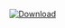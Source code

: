 [ ![Download](https://api.bintray.com/packages/jbaruch/maven/artifactory-client-java/images/download.png) ](https://bintray.com/jbaruch/maven/artifactory-client-java/_latestVersion)
